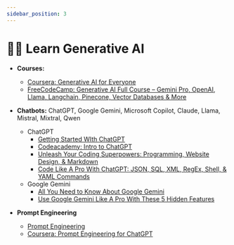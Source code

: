 ```yaml
---
sidebar_position: 3
---
```


# 👩‍🏫 Learn Generative AI

* **Courses:**
  * [Coursera: Generative AI for Everyone](https://www.coursera.org/learn/generative-ai-for-everyone)
  * [FreeCodeCamp: Generative AI Full Course – Gemini Pro, OpenAI, Llama, Langchain, Pinecone, Vector Databases & More](https://www.youtube.com/watch?v=mEsleV16qdo)
  
* **Chatbots:** ChatGPT, Google Gemini, Microsoft Copilot, Claude, Llama, Mistral, Mixtral, Qwen
   *  ChatGPT
      * [Getting Started WIth ChatGPT](https://www.youtube.com/playlist?list=PLkUkwZo1azZGcFhYM5JSAbJOWl50oFUT7)
      * [Codeacademy: Intro to ChatGPT](https://www.codecademy.com/learn/intro-to-chatgpt)
      * [Unleash Your Coding Superpowers: Programming, Website Design, & Markdown](https://www.youtube.com/watch?v=x7EQDe6dlVk&list=PLkUkwZo1azZGVwQqAnImTyFWWCSYBRZNi&index=2&t=3s)
      * [Code Like A Pro With ChatGPT: JSON, SQL, XML, RegEx, Shell, & YAML Commands](https://www.youtube.com/watch?v=nTRQacARl3o&list=PLkUkwZo1azZGVwQqAnImTyFWWCSYBRZNi&index=3)
   *  Google Gemini
      *  [All You Need to Know About Google Gemini](https://www.youtube.com/watch?v=y1Tvopd1NJM&list=PLkUkwZo1azZEkcwyIMSg6XS6Q1CKR85O8&index=3&t=1s)
      *  [Use Google Gemini Like A Pro With These 5 Hidden Features](https://www.youtube.com/watch?v=7Nz7sEm4lAI&list=PLkUkwZo1azZEkcwyIMSg6XS6Q1CKR85O8&index=4&t=5s)

* **Prompt Engineering**
  * [Prompt Engineering](https://www.youtube.com/playlist?list=PLkUkwZo1azZERfH-AjJFpO2uLJkabSTxf)
  * [Coursera: Prompt Engineering for ChatGPT](https://www.coursera.org/learn/prompt-engineering)

